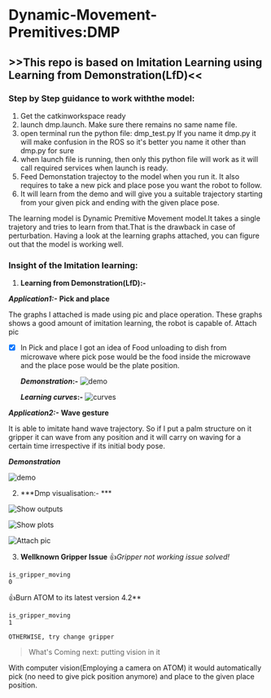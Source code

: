 # Dynamic-Movement-Premitives:DMP
## >>This repo is based on Imitation Learning using Learning from Demonstration(LfD)<<

### Step by Step guidance to work withthe model:
  1. Get the catkinworkspace ready
  2. launch dmp.launch. Make sure there remains no same name file.
  3. open terminal run the python file: dmp_test.py If you name it dmp.py it will make confusion in the ROS so it's better you name it other than dmp.py for sure
  4. when launch file is running, then only this python file will work as it will call required services when launch is ready.
  5. Feed Demonstation trajectoy to the model when you run it. It also requires to take a new pick and place pose you want the robot to follow.
  6. It will learn from the demo and will give you a suitable trajectory starting from your given pick and ending with the given place pose.
  
  The learning model is Dynamic Premitive Movement model.It takes a single trajetory and tries to learn from that.That is the drawback in case of perturbation. Having a look at the learning graphs attached, you can figure out that the model is working well. 
### Insight of the Imitation learning: ###

1. **Learning from Demonstration(LfD):-**

***Application1:-*** **Pick and place**

The graphs I attached is made using pic and place operation. These graphs shows a good amount of imitation learning, the robot is capable of.
Attach pic

- [x] In Pick and place I got an idea of Food unloading to dish from microwave where pick pose would be the food inside the microwave and the place pose would be the plate position.

  **_Demonstration_:-**
![demo]()

  **_Learning curves_:-**
![curves]()

***Application2:-*** **Wave gesture**

It is able to imitate hand wave trajectory. So if I put a palm structure on it gripper it can wave from any position and it will carry on waving for a certain time irrespective if its initial body pose. 

  **_Demonstration_**

![demo]()

2. ***Dmp visualisation:- ***

![Show outputs]()

![Show plots]()

![Attach pic]()

3. **Wellknown Gripper Issue**
:+1:_Gripper not working issue solved!_ 
```
is_gripper_moving
0
```
:+1:Burn ATOM to its latest version 4.2**
```
is_gripper_moving
1

OTHERWISE, try change gripper
```
> What's Coming next: putting vision in it 

With computer vision(Employing a camera on ATOM) it would automatically pick (no need to give pick position anymore) and place to the given place position. 
